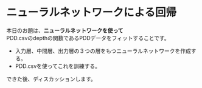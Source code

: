 # ニューラルネットワークによる回帰
本日のお題は、**ニューラルネットワークを使って**<br>
PDD.csvのdepthの関数であるPDDデータをフィットすることです。

* 入力層、中間層、出力層の３つの層をもつニューラルネットワークを作成する。
* PDD.csvを使ってこれを訓練する。

できた後、ディスカッションします。